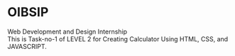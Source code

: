 # OIBSIP
Web Development and  Design Internship<br>
This is Task-no-1 of LEVEL 2 for Creating Calculator Using HTML, CSS, and JAVASCRIPT.
